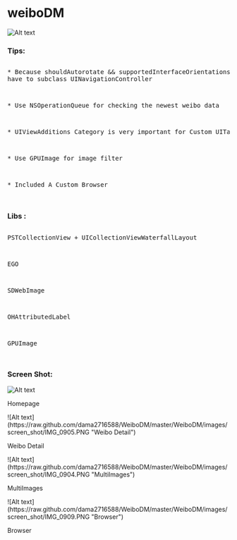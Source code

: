 weiboDM
=======

![Alt text](https://raw.github.com/dama2716588/WeiboDM/master/icon114.png "Logo")

### Tips:

<pre>
<p>* Because shouldAutorotate && supportedInterfaceOrientations ara not supportted in ios6,so 
have to subclass UINavigationController</p>
<p>* Use NSOperationQueue for checking the newest weibo data</p>
<p>* UIViewAdditions Category is very important for Custom UITableViewCell</p>
<p>* Use GPUImage for image filter</p>
<p>* Included A Custom Browser</p>
</pre>

### Libs :

<pre>
<p>PSTCollectionView + UICollectionViewWaterfallLayout</p>
<p>EGO</p>
<p>SDWebImage</p>
<p>OHAttributedLabel</p>
<p>GPUImage</p>
</pre>

### Screen Shot:

![Alt text](https://raw.github.com/dama2716588/WeiboDM/master/WeiboDM/images/screen_shot/IMG_0909.PNG "Homepage")
<p> Homepage </p>
![Alt text](https://raw.github.com/dama2716588/WeiboDM/master/WeiboDM/images/screen_shot/IMG_0905.PNG "Weibo Detail")
<p>Weibo Detail</p>
![Alt text](https://raw.github.com/dama2716588/WeiboDM/master/WeiboDM/images/screen_shot/IMG_0904.PNG "MultiImages")
<p>MultiImages</p>
![Alt text](https://raw.github.com/dama2716588/WeiboDM/master/WeiboDM/images/screen_shot/IMG_0909.PNG "Browser")
<p>Browser</p>


